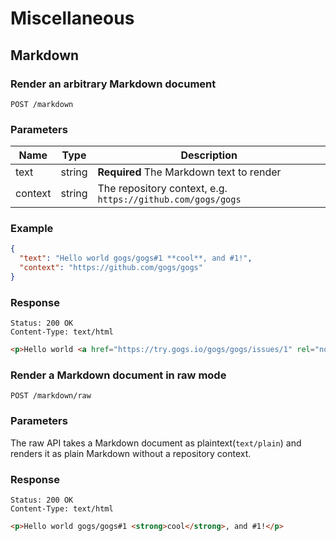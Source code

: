 # Miscellaneous

## Markdown

### Render an arbitrary Markdown document

```
POST /markdown
```

### Parameters

|Name|Type|Description|
|----|----|-----------|
|text|string|**Required** The Markdown text to render|
|context|string|The repository context, e.g. `https://github.com/gogs/gogs`|

### Example

```json
{
  "text": "Hello world gogs/gogs#1 **cool**, and #1!",
  "context": "https://github.com/gogs/gogs"
}
```

### Response

```
Status: 200 OK
Content-Type: text/html
```
```html
<p>Hello world <a href="https://try.gogs.io/gogs/gogs/issues/1" rel="nofollow">gogs/gogs#1</a> <strong>cool</strong>, and <a href="https://github.com/gogs/gogs/issues/1" rel="nofollow">#1</a>!</p>
```

### Render a Markdown document in raw mode

```
POST /markdown/raw
```

### Parameters

The raw API takes a Markdown document as plaintext(`text/plain`) and renders it as plain Markdown without a repository context.

### Response

```
Status: 200 OK
Content-Type: text/html
```
```html
<p>Hello world gogs/gogs#1 <strong>cool</strong>, and #1!</p>
```

